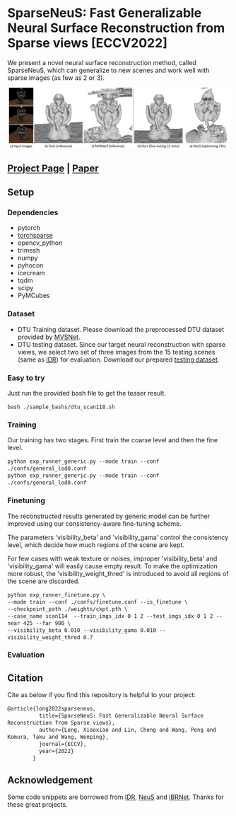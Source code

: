 # SparseNeuS: Fast Generalizable Neural Surface Reconstruction from Sparse views [ECCV2022]
We present a novel neural surface reconstruction method, called SparseNeuS, which can generalize to new scenes and work well with
sparse images (as few as 2 or 3).

![](./docs/images/teaser.jpg)

## [Project Page](https://www.xxlong.site/SparseNeuS/) | [Paper](https://arxiv.org/pdf/2206.05737.pdf) 

## Setup

### Dependencies
- pytorch
- [torchsparse](https://github.com/mit-han-lab/torchsparse)
- opencv_python
- trimesh
- numpy
- pyhocon
- icecream
- tqdm
- scipy
- PyMCubes

### Dataset
- DTU Training dataset. Please download the preprocessed DTU dataset provided by [MVSNet](https://drive.google.com/file/d/1eDjh-_bxKKnEuz5h-HXS7EDJn59clx6V/view). 
- DTU testing dataset. Since our target neural reconstruction with sparse views, we select two set of three images from the 15 testing scenes (same as [IDR](https://github.com/lioryariv/idr)) for evaluation. Download our prepared [testing dataset](https://connecthkuhk-my.sharepoint.com/:u:/g/personal/xxlong_connect_hku_hk/EU22HEv48nRLnnnliRvJNA0BILozsMLbhsnMQh1WZLY5kg?e=Lh7kWM).


### Easy to try
Just run the provided bash file to get the teaser result.
```shell
bash ./sample_bashs/dtu_scan118.sh
```

### Training 
Our training has two stages. First train the coarse level and then the fine level.
```shell
python exp_runner_generic.py --mode train --conf ./confs/general_lod0.conf
python exp_runner_generic.py --mode train --conf ./confs/general_lod0.conf
```

### Finetuning
The reconstructed results generated by generic model can be further improved using our consistency-aware fine-tuning scheme.

The parameters 'visibility_beta' and 'visibility_gama' control the consistency level, 
which decide how much regions of the scene are kept. 

For few cases with weak texture or noises, improper 'visibility_beta' and 'visibility_gama' will easily cause empty result.
To make the optimization more robust, the 'visibility_weight_thred' is introduced to avoid all regions of the scene are discarded.
```shell
python exp_runner_finetune.py \
--mode train --conf ./confs/finetune.conf --is_finetune \
--checkpoint_path ./weights/ckpt.pth \
--case_name scan114  --train_imgs_idx 0 1 2 --test_imgs_idx 0 1 2 --near 425 --far 900 \
--visibility_beta 0.010 --visibility_gama 0.010 --visibility_weight_thred 0.7
```

### Evaluation


## Citation

Cite as below if you find this repository is helpful to your project:

```
@article{long2022sparseneus,
          title={SparseNeuS: Fast Generalizable Neural Surface Reconstruction from Sparse views},
          author={Long, Xiaoxiao and Lin, Cheng and Wang, Peng and Komura, Taku and Wang, Wenping},
          journal={ECCV},
          year={2022}
        }
```

## Acknowledgement

Some code snippets are borrowed from [IDR](https://github.com/lioryariv/idr), [NeuS](https://github.com/Totoro97/NeuS) and [IBRNet](https://github.com/googleinterns/IBRNet). Thanks for these great projects.
